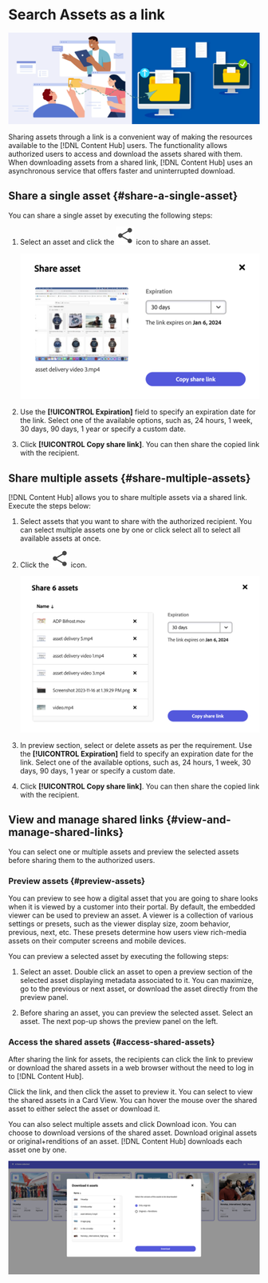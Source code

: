 # Search Assets as a link

![Share assets banner image](assets/share-assets-banner.png)

Sharing assets through a link is a convenient way of making the resources available to the [!DNL Content Hub] users. The functionality allows authorized users to access and download the assets shared with them. When downloading assets from a shared link, [!DNL Content Hub] uses an asynchronous service that offers faster and uninterrupted download.

## Share a single asset {#share-a-single-asset}

You can share a single asset by executing the following steps: 

1. Select an asset and click the ![share icon](assets/share.svg) icon to share an asset. 

    ![Sharing single asset](assets/sharing-single-asset.png)

1. Use the **[!UICONTROL Expiration]** field to specify an expiration date for the link. Select one of the available options, such as, 24 hours, 1 week, 30 days, 90 days, 1 year or specify a custom date.  

1. Click **[!UICONTROL Copy share link]**. You can then share the copied link with the recipient.
 
## Share multiple assets {#share-multiple-assets}

[!DNL Content Hub] allows you to share multiple assets via a shared link. Execute the steps below: 

1. Select assets that you want to share with the authorized recipient. You can select multiple assets one by one or click select all to select all available assets at once. 

1. Click the ![share icon](assets/share.svg) icon. 

    ![Sharing multiple assets](assets/sharing-multiple-assets.png)

1. In preview section, select or delete assets as per the requirement. Use the **[!UICONTROL Expiration]** field to specify an expiration date for the link. Select one of the available options, such as, 24 hours, 1 week, 30 days, 90 days, 1 year or specify a custom date.  

1. Click **[!UICONTROL Copy share link]**. You can then share the copied link with the recipient. 

## View and manage shared links {#view-and-manage-shared-links}

You can select one or multiple assets and preview the selected assets before sharing them to the authorized users. 

### Preview assets {#preview-assets}

You can preview to see how a digital asset that you are going to share looks when it is viewed by a customer into their portal. By default, the embedded viewer can be used to preview an asset. A viewer is a collection of various settings or presets, such as the viewer display size, zoom behavior, previous, next, etc. These presets determine how users view rich-media assets on their computer screens and mobile devices. 

You can preview a selected asset by executing the following steps: 

1. Select an asset. Double click an asset to open a preview section of the selected asset displaying metadata associated to it. You can maximize, go to the previous or next asset, or download the asset directly from the preview panel. 

1. Before sharing an asset, you can preview the selected asset. Select an asset. The next pop-up shows the preview panel on the left. 

### Access the shared assets {#access-shared-assets}

After sharing the link for assets, the recipients can click the link to preview or download the shared assets in a web browser without the need to log in to [!DNL Content Hub]. 

Click the link, and then click the asset to preview it. You can select to view the shared assets in a Card View. You can hover the mouse over the shared asset to either select the asset or download it.  

You can also select multiple assets and click Download icon. You can choose to download versions of the shared asset. Download original assets or original+renditions of an asset. [!DNL Content Hub] downloads each asset one by one.

![Access shared assets](assets/access-shared-assets.png)
